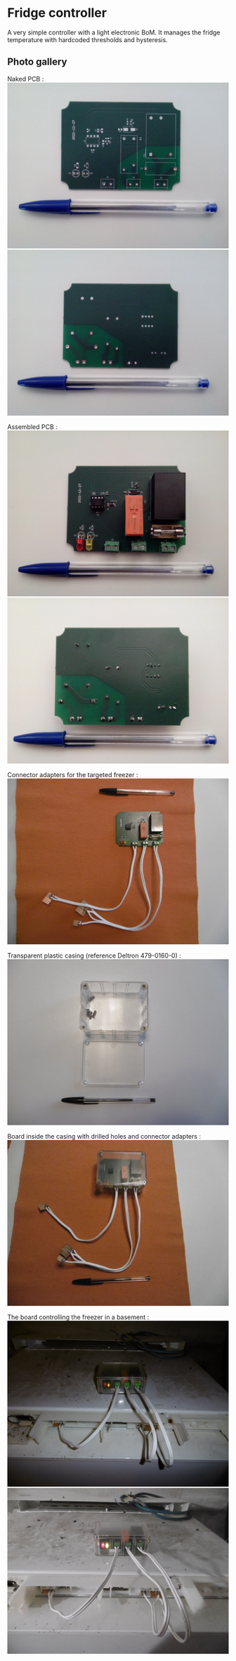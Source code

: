 # Fridge controller

A very simple controller with a light electronic BoM. It manages the fridge temperature with hardcoded thresholds and hysteresis.

## Photo gallery

Naked PCB :
![Naked PCB top](Resources/Naked_PCB_Top.jpg)
![Naked PCB bottom](Resources/Naked_PCB_Bottom.jpg)

Assembled PCB :
![Assembled PCB top](Resources/Assembled_PCB_Top.jpg)
![Assembled PCB bottom](Resources/Assembled_PCB_Bottom.jpg)

Connector adapters for the targeted freezer :
![Board with connector adapters](Resources/Board_With_Connector_Adapters.jpg)

Transparent plastic casing (reference Deltron 479-0160-0) :
![Plastic casing](Resources/Empty_Casing.jpg)

Board inside the casing with drilled holes and connector adapters :
![Board inside casing with adapters](Resources/Board_Inside_Casing_With_Adapters.jpg)

The board controlling the freezer in a basement :
![Board controlling freezer dark](Resources/Board_Controlling_Freezer_Dark.jpg)
![Board controlling freezer light](Resources/Board_Controlling_Freezer_Light.jpg)
